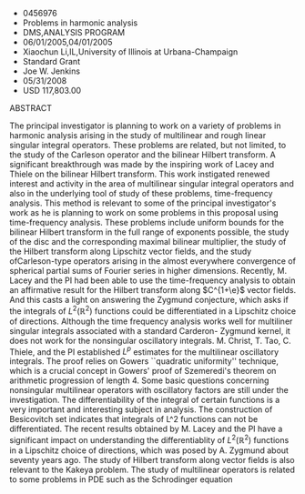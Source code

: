 
* 0456976
* Problems in harmonic analysis
* DMS,ANALYSIS PROGRAM
* 06/01/2005,04/01/2005
* Xiaochun Li,IL,University of Illinois at Urbana-Champaign
* Standard Grant
* Joe W. Jenkins
* 05/31/2008
* USD 117,803.00

ABSTRACT

The principal investigator is planning to work on a variety of problems in
harmonic analysis arising in the study of multilinear and rough linear singular
integral operators. These problems are related, but not limited, to the study of
the Carleson operator and the bilinear Hilbert transform. A significant
breakthrough was made by the inspiring work of Lacey and Thiele on the bilinear
Hilbert transform. This work instigated renewed interest and activity in the
area of multilinear singular integral operators and also in the underlying tool
of study of these problems, time-frequency analysis. This method is relevant to
some of the principal investigator's work as he is planning to work on some
problems in this proposal using time-frequency analysis. These problems include
uniform bounds for the bilinear Hilbert transform in the full range of exponents
possible, the study of the disc and the corresponding maximal bilinear
multiplier, the study of the Hilbert transform along Lipschitz vector fields,
and the study ofCarleson-type operators arising in the almost everywhere
convergence of spherical partial sums of Fourier series in higher dimensions.
Recently, M. Lacey and the PI had been able to use the time-frequency analysis
to obtain an affirmative result for the Hilbert transform along $C^{1+\e}$
vector fields. And this casts a light on answering the Zygmund conjecture, which
asks if the integrals of $L^2({\mathbb R}^2)$ functions could be differentiated
in a Lipschitz choice of directions. Although the time frequency analysis works
well for multiliner singular integrals associated with a standard Carderon-
Zygmund kernel, it does not work for the nonsingular oscillatory integrals. M.
Christ, T. Tao, C. Thiele, and the PI established $L^p$ estimates for the
multilinear oscillatory integrals. The proof relies on Gowers ``quadratic
uniformity'' technique, which is a crucial concept in Gowers' proof of
Szemeredi's theorem on arithmetic progression of length 4. Some basic questions
concerning nonsingular multilinear operators with oscillatory factors are still
under the investigation. The differentiability of the integral of certain
functions is a very important and interesting subject in analysis. The
construction of Besicovitch set indicates that integrals of L^2 functions can
not be differentiated. The recent results obtained by M. Lacey and the PI have a
significant impact on understanding the differentiablity of $L^2({\mathbb R}^2)$
functions in a Lipschitz choice of directions, which was posed by A. Zygmund
about seventy years ago. The study of Hilbert transform along vector fields is
also relevant to the Kakeya problem. The study of multilinear operators is
related to some problems in PDE such as the Schrodinger equation
